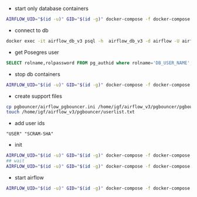 * start only database containers
```bash
AIRFLOW_UID="$(id -u)" GID="$(id -g)" docker-compose -f docker-compose.yml -p igf_airflow_v3 up -d airflow_pgbouncer_v3
```
* connect to db
```bash
docker exec -it airflow_db_v3 psql -h  airflow_db_v3 -d airflow -U airflow -W
```
* get Posegres user

```sql
SELECT rolname,rolpassword FROM pg_authid where rolname='DB_USER_NAME';
```

* stop db containers
```bash
AIRFLOW_UID="$(id -u)" GID="$(id -g)" docker-compose -f docker-compose.yml -p igf_airflow_v3 down
```

* create support files
```bash
cp pgbouncer/airflow_pgbouncer.ini /home/igf/airflow_v3/pgbouncer/pgbouncer.ini
touch /home/igf/airflow_v3/pgbouncer/userlist.txt
```

* add user ids
```
"USER" "SCRAM-SHA"
```

* init

```bash
AIRFLOW_UID="$(id -u)" GID="$(id -g)" docker-compose -f docker-compose.yml -p igf_airflow_v3 up airflow_init
## wait
AIRFLOW_UID="$(id -u)" GID="$(id -g)" docker-compose -f docker-compose.yml -p igf_airflow_v3 down
```

* start airflow
```bash
AIRFLOW_UID="$(id -u)" GID="$(id -g)" docker-compose -f docker-compose.yml -p igf_airflow_v3 up -d
```